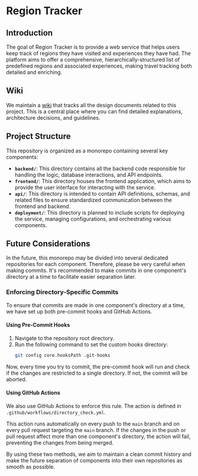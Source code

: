 # Region Tracker

## Introduction

The goal of Region Tracker is to provide a web service that helps users keep
track of regions they have visited and experiences they have had. The platform
aims to offer a comprehensive, hierarchically-structured list of predefined
regions and associated experiences, making travel tracking both detailed and
enriching.

## Wiki

We maintain a [wiki](https://github.com/OhmSpectator/track-your-regions/wiki)
that tracks all the design documents related to this project. This is a central
place where you can find detailed explanations, architecture decisions, and
guidelines. 

## Project Structure

This repository is organized as a monorepo containing several key components:

- **`backend/`**: This directory contains all the backend code responsible for
  handling the logic, database interactions, and API endpoints.
- **`frontend/`**: This directory houses the frontend application, which aims to
  provide the user interface for interacting with the service.
- **`api/`**: This directory is intended to contain API definitions, schemas,
  and related files to ensure standardized communication between the frontend
  and backend.
- **`deployment/`**: This directory is planned to include scripts for deploying
  the service, managing configurations, and orchestrating various components.

## Future Considerations

In the future, this monorepo may be divided into several dedicated repositories
for each component. Therefore, please be very careful when making commits. It's
recommended to make commits in one component's directory at a time to facilitate
easier separation later.

### Enforcing Directory-Specific Commits

To ensure that commits are made in one component's directory at a time, we have
set up both pre-commit hooks and GitHub Actions.

#### Using Pre-Commit Hooks

1. Navigate to the repository root directory.
2. Run the following command to set the custom hooks directory:
   ```bash
   git config core.hooksPath .git-hooks
   ```

Now, every time you try to commit, the pre-commit hook will run and check if the
changes are restricted to a single directory. If not, the commit will be
aborted.

#### Using GitHub Actions

We also use GitHub Actions to enforce this rule. The action is defined
in `.github/workflows/directory_check.yml`.

This action runs automatically on every push to the `main` branch and on every
pull request targeting the `main` branch. If the changes in the push or pull
request affect more than one component's directory, the action will fail,
preventing the changes from being merged.

By using these two methods, we aim to maintain a clean commit history and make
the future separation of components into their own repositories as smooth as
possible.

